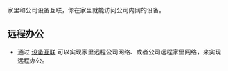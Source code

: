 家里和公司设备互联，你在家里就能访问公司内网的设备。

## 远程办公

* 通过 [设备互联](/zh/guide/linkease_app/pc.md#设备互联) 可以实现家里远程公司网络、或者公司远程家里网络，来实现远程办公。